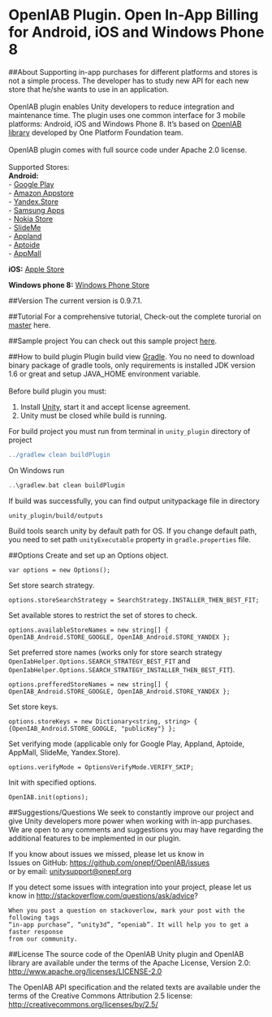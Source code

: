 OpenIAB Plugin. Open In-App Billing for Android, iOS and Windows Phone 8
====================

##About
Supporting in-app purchases for different platforms and stores is not a simple process. The developer has to study new API for each new store that he/she wants to use in an application.<br /><br />
OpenIAB plugin enables Unity developers to reduce integration and maintenance time. The plugin uses one common interface for 3 mobile platforms: Android, iOS and Windows Phone 8. It’s based on [OpenIAB library](https://github.com/onepf/OpenIAB "OpenIAB") developed by One Platform Foundation team. <br /><br />
OpenIAB plugin comes with full source code under Apache 2.0 license.<br /><br />
Supported Stores:<br />
**Android:**<br />
    - [Google Play](https://play.google.com/store "Google Play")<br />
    - [Amazon Appstore](http://www.amazon.com/mobile-apps/b?node=2350149011 "Amazon Appstore")<br />
    - [Yandex.Store](http://store.yandex.com/ "Yandex.Store")<br />
    - [Samsung Apps](http://apps.samsung.com/earth/main/getMain.as?COUNTRY_CODE=BLR "Samsung Apps")<br />
    - [Nokia Store](http://developer.nokia.com/nokia-x/publish-your-app "Nokia Store")<br />
    - [SlideMe](http://slideme.org/ "SlideMe")<br />
    - [Appland](http://www.applandinc.com/app-store/ "Appland")<br />
    - [Aptoide](http://m.aptoide.com/ "Aptoide")<br />
    - [AppMall](http://www.openmobileww.com/#!appmall/cunq "AppMall")<br />

**iOS:**   [Apple Store](https://itunes.apple.com/en/genre/mobile-software-applications/id36?mt=8 "Apple Store")

**Windows phone 8:**   [Windows Phone Store](http://www.windowsphone.com/en-us/store "Windows Phone Store")

##Version
The current version is 0.9.7.1.

##Tutorial
For a comprehensive tutorial, Check-out the complete turorial on [master](https://github.com/onepf/OpenIAB-Unity-Plugin/blob/master/unity_plugin/unity_src/Assets/Plugins/OpenIAB_manual.pdf?raw=true) here.

##Sample project
You can check out this sample project [here](https://github.com/GrimReio/OpenIAB-sample-game).

##How to build plugin
Plugin build view [Gradle][2]. You no need to download binary package of gradle tools, only requirements
is installed JDK version 1.6 or great and setup JAVA_HOME environment variable.<br>
<br>
Before build plugin you must: <br>
1. Install [Unity][1], start it and accept license agreement.
2. Unity must be closed while build is running.

For build project you must run from terminal in `unity_plugin` directory of project<br>
```groovy
../gradlew clean buildPlugin
```
On Windows run<br>
```groovy
..\gradlew.bat clean buildPlugin
```

If build was successfully, you can find output unitypackage file in directory<br>

`unity_plugin/build/outputs`

Build tools search unity by default path for OS. If you change default path, you need to set
path `unityExecutable` property  in `gradle.properties` file. 

[1]: https://unity3d.com/unity/download
[2]: http://www.gradle.org

##Options
Create and set up an Options object.
```
var options = new Options();
```

Set store search strategy.
```
options.storeSearchStrategy = SearchStrategy.INSTALLER_THEN_BEST_FIT;
```

Set available stores to restrict the set of stores to check.
```
options.availableStoreNames = new string[] { OpenIAB_Android.STORE_GOOGLE, OpenIAB_Android.STORE_YANDEX };
```

Set preferred store names (works only for store search strategy ```OpenIabHelper.Options.SEARCH_STRATEGY_BEST_FIT``` and ```OpenIabHelper.Options.SEARCH_STRATEGY_INSTALLER_THEN_BEST_FIT```).
```
options.prefferedStoreNames = new string[] { OpenIAB_Android.STORE_GOOGLE, OpenIAB_Android.STORE_YANDEX };
```

Set store keys.
```
options.storeKeys = new Dictionary<string, string> { {OpenIAB_Android.STORE_GOOGLE, "publicKey"} };
```

Set verifying mode (applicable only for Google Play, Appland, Aptoide, AppMall, SlideMe, Yandex.Store).
```
options.verifyMode = OptionsVerifyMode.VERIFY_SKIP;
```

Init with specified options.
```
OpenIAB.init(options);
```

##Suggestions/Questions
We seek to constantly improve our project and give Unity developers more power when working with in-app purchases. We are open to any comments and suggestions you may have regarding the additional features to be implemented in our plugin.

If you know about issues we missed, please let us know in  
	Issues on GitHub: https://github.com/onepf/OpenIAB/issues<br />
or       by email: unitysupport@onepf.org

If you detect some issues with integration into your project, please let us know in 
	http://stackoverflow.com/questions/ask/advice?
	
```
When you post a question on stackoverlow, mark your post with the following tags
“in-app purchase”, “unity3d”, “openiab”. It will help you to get a faster response
from our community.
```

##License
The source code of the OpenIAB Unity plugin and OpenIAB library are available under the terms of the Apache License, Version 2.0:
http://www.apache.org/licenses/LICENSE-2.0

The OpenIAB API specification and the related texts are available under the terms of the Creative Commons Attribution 2.5 license:
http://creativecommons.org/licenses/by/2.5/

	
